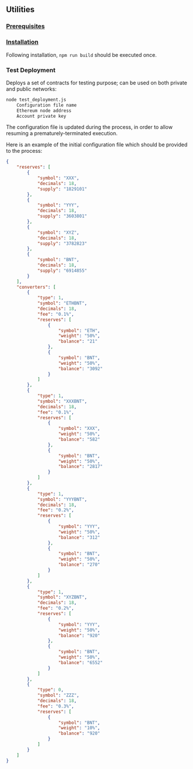 ## Utilities

### [Prerequisites](../../README.md#prerequisites)

### [Installation](../../README.md#installation)

Following installation, `npm run build` should be executed once.

### Test Deployment

Deploys a set of contracts for testing purpose; can be used on both private and public networks:
```bash
node test_deployment.js
    Configuration file name
    Ethereum node address
    Account private key
```

The configuration file is updated during the process, in order to allow resuming a prematurely-terminated execution.

Here is an example of the initial configuration file which should be provided to the process:
```json
{
    "reserves": [
        {
            "symbol": "XXX",
            "decimals": 18,
            "supply": "1829101"
        },
        {
            "symbol": "YYY",
            "decimals": 18,
            "supply": "3603801"
        },
        {
            "symbol": "XYZ",
            "decimals": 18,
            "supply": "3782823"
        },
        {
            "symbol": "BNT",
            "decimals": 18,
            "supply": "6914855"
        }
    ],
    "converters": [
        {
            "type": 1,
            "symbol": "ETHBNT",
            "decimals": 18,
            "fee": "0.1%",
            "reserves": [
                {
                    "symbol": "ETH",
                    "weight": "50%",
                    "balance": "21"
                },
                {
                    "symbol": "BNT",
                    "weight": "50%",
                    "balance": "3092"
                }
            ]
        },
        {
            "type": 1,
            "symbol": "XXXBNT",
            "decimals": 18,
            "fee": "0.1%",
            "reserves": [
                {
                    "symbol": "XXX",
                    "weight": "50%",
                    "balance": "582"
                },
                {
                    "symbol": "BNT",
                    "weight": "50%",
                    "balance": "2817"
                }
            ]
        },
        {
            "type": 1,
            "symbol": "YYYBNT",
            "decimals": 18,
            "fee": "0.2%",
            "reserves": [
                {
                    "symbol": "YYY",
                    "weight": "50%",
                    "balance": "312"
                },
                {
                    "symbol": "BNT",
                    "weight": "50%",
                    "balance": "270"
                }
            ]
        },
        {
            "type": 1,
            "symbol": "XYZBNT",
            "decimals": 18,
            "fee": "0.2%",
            "reserves": [
                {
                    "symbol": "YYY",
                    "weight": "50%",
                    "balance": "920"
                },
                {
                    "symbol": "BNT",
                    "weight": "50%",
                    "balance": "6552"
                }
            ]
        },
        {
            "type": 0,
            "symbol": "ZZZ",
            "decimals": 18,
            "fee": "0.3%",
            "reserves": [
                {
                    "symbol": "BNT",
                    "weight": "10%",
                    "balance": "920"
                }
            ]
        }
    ]
}
```
